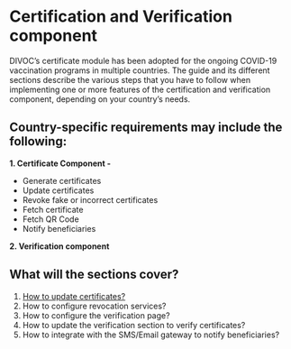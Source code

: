 # Certification and Verification component

DIVOC’s certificate module has been adopted for the ongoing COVID-19 vaccination programs in multiple countries. The guide and its different sections describe the various steps that you have to follow when implementing one or more features of the certification and verification component, depending on your country’s needs.

## Country-specific requirements may include the following:

**1. Certificate Component -**

* Generate certificates&#x20;
* Update certificates&#x20;
* Revoke fake or incorrect certificates&#x20;
* Fetch certificate&#x20;
* Fetch QR Code&#x20;
* Notify beneficiaries

**2. Verification component**

## What will the sections cover?

1. [How to update certificates?](updating-certificates/)&#x20;
2. How to configure revocation services?&#x20;
3. How to configure the verification page?&#x20;
4. How to update the verification section to verify certificates?
5. How to integrate with the SMS/Email gateway to notify beneficiaries?

